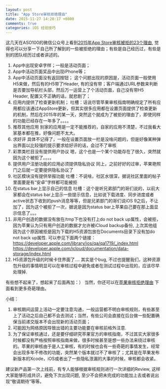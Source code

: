 ```yaml
---
layout: post
title: "App Store审核拒绝理由"
date: 2015-11-27 14:28:17 +0800
comments: true
categories: iOS 经验技巧
---
```



这几天在ASO100的微信公众号上看到[2015年App Store审核被拒的23个理由](地址找不到), 觉得也可以分享一下自己所了解到的一些被拒绝的理由；有些是自己经历过，有些是别的团队经历过或者讲述的。

1. App中出现安卓字样；一般是活动页面；
2. App中活动页面奖品中出现iPhone等；
3. App中活动页面没有返回按钮；
这个问题出现的原因是，活动页面一般使用H5来做，然后有的H5带了Header, 有的没有带；客户端通过URL参数来判断是否要加导航栏头部，然后万一运营上了个活动页面，自己没有带H5 Header, 配置又不正确的话，就悲剧了；
4. 应用内提供了检查更新机制；
吐槽：话说尽管苹果审核指南明确规定了所有应用都应该通过AppStore更新，但其实很多应用都在设置页面提供了检查更新的机制，然后在2015年的某一天，突然这个就成为了被拒的理由了，即使同样的功能已经存在一年多了。。。。
5. 推荐其他应用
别家的应用是一定不能推荐的，自家的应用不清楚，不过我看大家基本都在推，好像问题不太大。
6. 求好评
具体不记得了，一般在设置页面放一栏是没啥问题的，但是好像某种弹出界面以比较强的提示要求给好评的话，会过不了审核
7. 彩票类栏目没有提供用户协议
嗯，这个也是一个某个功能存在了很久，突然就因为这个被拒了。。。。
8. 提供用户注册功能的应用必须提供隐私协议
同上，之前好好的过审，苹果艳照门之后就一定要提供隐私协议了
9. 社区模块没有提供举报功能
吐槽：不说啥，社区水很深，据说社区里面的帖子里面要是有“安卓”字样都可能被拒
10. 在status bar上显示自己的信息
吐槽：这个是听兄弟部门的哥们说的，以前大家都会在status bar上显示一些提示信息，比如说下载进度、同步进度或者active状态下收到的push消息等等，但是兄弟部门的哥们说iOS 9之后，不让加了，因为这个被拒了一次，据说是因为status bar上苹果自己要在那上面显示信息了。。。
11. 非用户创造的数据没有放在/tmp下也没有打上do not back up属性，会被拒，因为苹果认为只有用户创造的数据才允许被iCloud backup备份, 上次其他组因为这个原因被拒是因为下载的H5资源包放在Documents目录下没有加do not back up属性.
可以参见下面两个链接：
https://developer.apple.com/library/ios/qa/qa1719/_index.html
https://developer.apple.com/icloud/documentation/data-storage/index.html
12. H5资源包升级的时候卡住界面了....
其实是个bug, 不过也提醒我们，这种资源包升级的事情明显可以在审核过程中避免或者在测试过程中出现的，应该尽早处理掉.

有些想不起来了，想起来了后面再加：） 当然，你还可以在[苹果审核拒绝理由](https://github.com/jcccn/Why-Reject) 下面看到更多奇葩理由。


小结：

1. 审核期间运营上活动一定要注意沟通，一般运营都不明白审核规则，有些甚至上了活动之后自己都不会去测试；当然，有些公司会直接在后台做一些配置确保当前递交版本不会出现新的活动页面；
2. 可能因为网络原因导致出错的主要功能要在审核前格外注意.
3. 为了保证审核通过，还是要仔细研究苹果官方的审核指南，不过其实大家很多时候都没有严格按照审核指南来做，很多时候甚至是想一些办法来绕过审核的。苹果的审核由于是人工审核，有的时候也会有一些奇葩的事情发生，经常会出现多年不修改的功能，突然某个版本就过不了审核了；尤其是在苹果发布新版本的Xcode，iOS或者出了一些隐私泄漏的大事的时候，审核都会收紧。

建议新产品第一次上线前，有专人能够根据审核规则进行一次详细的Review, 这样大家能够形成共识，避免下次出现问题, 至少不会把未完成的功能加上去或者说出现“敬请期待”等等。